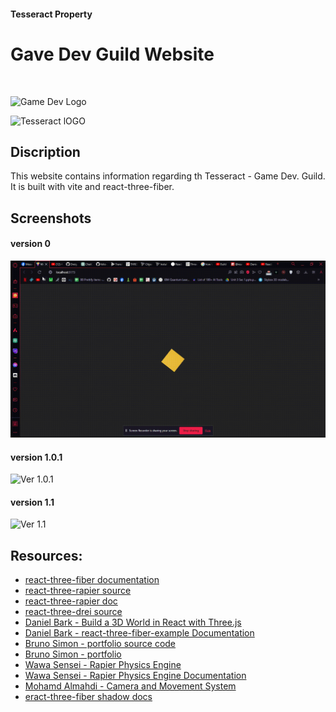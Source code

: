 #### Tesseract Property 
# Gave Dev Guild Website 

<br />

![Game Dev Logo](https://scontent.fdvo1-1.fna.fbcdn.net/v/t1.15752-9/432712624_770254998504652_444140669083886677_n.png?stp=dst-png_p100x100&_nc_cat=109&ccb=1-7&_nc_sid=5f2048&_nc_eui2=AeFzfyzmKolC2v6_Pg0vLF2LxqyFVhRCsUHGrIVWFEKxQTLIJpVA54NDpu1z0Osb3ztzFi09CRG-M9RGZDaivL-D&_nc_ohc=mJPllwz-_wEQ7kNvgHnzFei&_nc_ht=scontent.fdvo1-1.fna&oh=03_Q7cD1QGD49a6nlUtlo96ODj8luJ5PyeFur07YGEu8M4_isJPSg&oe=66566B63 "Game Dev Logo")

![Tesseract lOGO](https://scontent.xx.fbcdn.net/v/t1.15752-9/431387277_1428242944465920_1775689173346910775_n.png?stp=dst-png_p100x100&_nc_cat=111&ccb=1-7&_nc_sid=5f2048&_nc_eui2=AeHOWJe5oB1Da2Y7nIpHIRkP39WhGjDaMeLf1aEaMNox4o1IqYH1AKScG4KaiTAxfTM9n1N4lDCS4nesNINlxtHr&_nc_ohc=1jQpxOaRvdMAb73Ee6E&_nc_ad=z-m&_nc_cid=0&_nc_ht=scontent.xx&oh=03_Q7cD1QFuab0iAbFlacLMAW0b26S0ts3d5Oa_3l2Os6L1OY5IrA&oe=6656A6D9 "Tesseract lOGO")

## Discription 
<p> This website contains information regarding th Tesseract - Game Dev. Guild. It is built with vite and react-three-fiber. </p>

## Screenshots
#### version 0
![Ver 0](https://github.com/Dreigannadoit/Photos/blob/main/04_18_2023.gif?raw=true "Ver 0")

#### version 1.0.1
![Ver 1.0.1](https://github.com/Dreigannadoit/Photos/blob/main/04_19_2023.gif?raw=true "Ver 1.0.1")

#### version 1.1
![Ver 1.1](https://github.com/Dreigannadoit/Photos/blob/main/04_29_2023.gif?raw=true "Ver 1.1")

## Resources:

- [react-three-fiber documentation](https://docs.pmnd.rs/react-three-fiber/tutorials/how-it-works)
- [react-three-rapier source](https://github.com/pmndrs/react-three-rapier)
- [react-three-rapier doc](https://pmndrs.github.io/react-three-rapier/interfaces/RigidBodyOptions.html)
- [react-three-drei source](https://github.com/pmndrs/drei)
- [Daniel Bark - Build a 3D World in React with Three.js](https://www.youtube.com/watch?v=FGG0EeMNUl0)
- [Daniel Bark - react-three-fiber-example Documentation](https://github.com/danba340/react-three-fiber-example)
- [Bruno Simon - portfolio source code](https://github.com/brunosimon/folio-2019/tree/master)
- [Bruno Simon - portfolio](Bruno-simon.com)
- [Wawa Sensei - Rapier Physics Engine](https://www.youtube.com/watch?v=OpYtwrtpePY) 
- [Wawa Sensei - Rapier Physics Engine Documentation](https://github.com/wass08/r3f-vite-starter) 
- [Mohamd Almahdi - Camera and Movement System](https://medium.com/@m.mhde96/react-three-fiber-third-person-control-a0476c189dd1)
- [eract-three-fiber shadow docs](https://sbcode.net/react-three-fiber/shadows/)